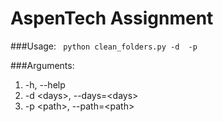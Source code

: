 # AspenTech Assignment
###Usage:
<code> python clean_folders.py -d <days> -p <path> </code>

###Arguments:
<ol>
  <li> -h, --help </li>
  <li> -d &ltdays&gt, --days=&ltdays&gt</li>
  <li> -p &ltpath&gt, --path=&ltpath&gt </li>
</ol>

